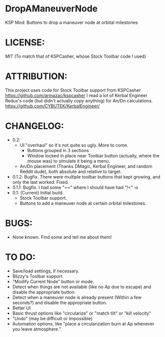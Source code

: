 # DropAManeuverNode
KSP Mod: Buttons to drop a maneuver node at orbital milestones

# LICENSE:
MIT (To match that of KSPCasher, whose Stock Toolbar code I used)

# ATTRIBUTION:
This project uses code for Stock Toolbar support from KSPCasher https://github.com/armazac/kspcasher
I read a lot of Kerbal Engineer Redux's code (but didn't actually copy anything) for An/Dn calculations. https://github.com/CYBUTEK/KerbalEngineer/

# CHANGELOG:
- 0.2:
  - UI "overhaul" so it's not quite so ugly. More to come.
    - Buttons grouped in 3 sections
    - Window locked in place near Toolbar button (actually, where the mouse was) to simulate it being a menu.
  - An/Dn placement (Thanks DMagic, Kerbal Engineer, and random Reddit dude), both absolute and relative to target.
- 0.1.2: Bugfix. There were multiple toolbar buttons that kept growing, and only the last worked. Fixed.
- 0.1.1: Bugfix. I had some "==" where I should have had "!=" :o
- 0.1: (Current) Initial build.
  - Stock Toolbar support.
  - Buttons to add a maneuver node at certain orbital milestones.
    
# BUGS:
- None known. Find some and tell me about them!
  
# TO DO:
- Save/load settings, if necessary.
- Blizzy's Toolbar support.
- "Modify Current Node" button or mode.
- Detect when things are not available (like no Ap due to escape) and disable the appropriate button.
- Detect when a maneuver node is already present (Within a few seconds?) and disable the appropriate button.
- Better UI
- Basic thrust options like "circularize" or "match tilt" or "kill velocity"
- "Undo" (may be difficult or impossible)
- Automation options, like "place a circularization burn at Ap whenever you leave atmosphere."
